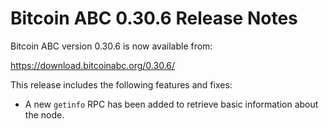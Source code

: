 # Bitcoin ABC 0.30.6 Release Notes

Bitcoin ABC version 0.30.6 is now available from:

  <https://download.bitcoinabc.org/0.30.6/>

This release includes the following features and fixes:
 - A new `getinfo` RPC has been added to retrieve basic information about the
   node.
